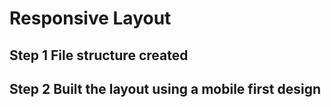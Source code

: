 # Responsive Layout


## Step 1 File structure created

## Step 2 Built the layout using a mobile first design

